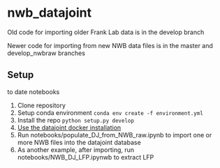 # nwb_datajoint

Old code for importing older Frank Lab data is in the develop branch

Newer code for importing from new NWB data files is in the master and
develop_nwbraw branches

## Setup 
to date notebooks 
1. Clone repository
2. Setup conda environment
```conda env create -f environment.yml```
3. Install the repo ```python setup.py develop``` 
4. [Use the datajoint docker installation](https://tutorials.datajoint.io/setting-up/local-database.html)
5. Run notebooks/populate_DJ_from_NWB_raw.ipynb to import one or more NWB files
into the datajoint database
6. As another example, after importing, run notebooks/NWB_DJ_LFP.ipynwb to extract LFP 
